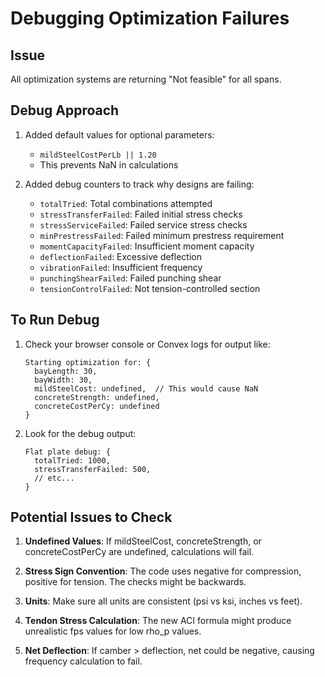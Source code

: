 # Debugging Optimization Failures

## Issue
All optimization systems are returning "Not feasible" for all spans.

## Debug Approach

1. Added default values for optional parameters:
   - `mildSteelCostPerLb || 1.20`
   - This prevents NaN in calculations

2. Added debug counters to track why designs are failing:
   - `totalTried`: Total combinations attempted
   - `stressTransferFailed`: Failed initial stress checks
   - `stressServiceFailed`: Failed service stress checks
   - `minPrestressFailed`: Failed minimum prestress requirement
   - `momentCapacityFailed`: Insufficient moment capacity
   - `deflectionFailed`: Excessive deflection
   - `vibrationFailed`: Insufficient frequency
   - `punchingShearFailed`: Failed punching shear
   - `tensionControlFailed`: Not tension-controlled section

## To Run Debug

1. Check your browser console or Convex logs for output like:
   ```
   Starting optimization for: {
     bayLength: 30,
     bayWidth: 30,
     mildSteelCost: undefined,  // This would cause NaN
     concreteStrength: undefined,
     concreteCostPerCy: undefined
   }
   ```

2. Look for the debug output:
   ```
   Flat plate debug: {
     totalTried: 1000,
     stressTransferFailed: 500,
     // etc...
   }
   ```

## Potential Issues to Check

1. **Undefined Values**: If mildSteelCost, concreteStrength, or concreteCostPerCy are undefined, calculations will fail.

2. **Stress Sign Convention**: The code uses negative for compression, positive for tension. The checks might be backwards.

3. **Units**: Make sure all units are consistent (psi vs ksi, inches vs feet).

4. **Tendon Stress Calculation**: The new ACI formula might produce unrealistic fps values for low rho_p values.

5. **Net Deflection**: If camber > deflection, net could be negative, causing frequency calculation to fail.